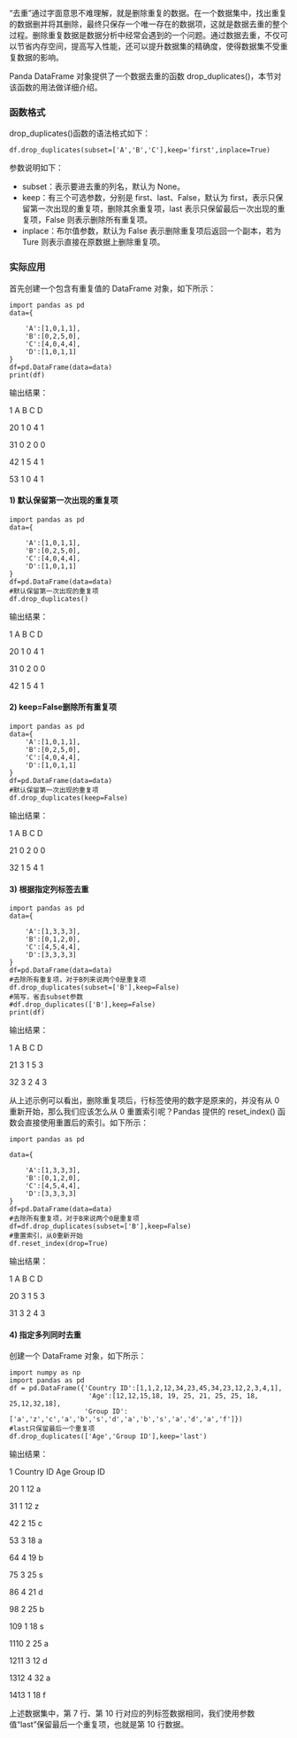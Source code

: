 “去重”通过字面意思不难理解，就是删除重复的数据。在一个数据集中，找出重复的数据删并将其删除，最终只保存一个唯一存在的数据项，这就是数据去重的整个过程。删除重复数据是数据分析中经常会遇到的一个问题。通过数据去重，不仅可以节省内存空间，提高写入性能，还可以提升数据集的精确度，使得数据集不受重复数据的影响。

Panda DataFrame 对象提供了一个数据去重的函数 drop_duplicates()，本节对该函数的用法做详细介绍。

### 函数格式

drop_duplicates()函数的语法格式如下：

```
df.drop_duplicates(subset=['A','B','C'],keep='first',inplace=True)
```

参数说明如下：

-   subset：表示要进去重的列名，默认为 None。
-   keep：有三个可选参数，分别是 first、last、False，默认为 first，表示只保留第一次出现的重复项，删除其余重复项，last 表示只保留最后一次出现的重复项，False 则表示删除所有重复项。
-   inplace：布尔值参数，默认为 False 表示删除重复项后返回一个副本，若为 Ture 则表示直接在原数据上删除重复项。

### 实际应用

首先创建一个包含有重复值的 DataFrame 对象，如下所示：

```
import pandas as pd
data={
   
    'A':[1,0,1,1],
    'B':[0,2,5,0],
    'C':[4,0,4,4],
    'D':[1,0,1,1]
}
df=pd.DataFrame(data=data)
print(df)
```

输出结果：

1 A B C D

20 1 0 4 1

31 0 2 0 0

42 1 5 4 1

53 1 0 4 1

#### 1) 默认保留第一次出现的重复项

```
import pandas as pd
data={
  
    'A':[1,0,1,1],
    'B':[0,2,5,0],
    'C':[4,0,4,4],
    'D':[1,0,1,1]
}
df=pd.DataFrame(data=data)
#默认保留第一次出现的重复项
df.drop_duplicates()
```

输出结果：

1 A B C D

20 1 0 4 1

31 0 2 0 0

42 1 5 4 1

#### 2) keep=False删除所有重复项

```
import pandas as pd
data={
    'A':[1,0,1,1],
    'B':[0,2,5,0],
    'C':[4,0,4,4],
    'D':[1,0,1,1]
}
df=pd.DataFrame(data=data)
#默认保留第一次出现的重复项
df.drop_duplicates(keep=False)
```

输出结果：

1 A B C D

21 0 2 0 0

32 1 5 4 1

#### 3) 根据指定列标签去重

```
import pandas as pd
data={
   
    'A':[1,3,3,3],
    'B':[0,1,2,0],
    'C':[4,5,4,4],
    'D':[3,3,3,3]
}
df=pd.DataFrame(data=data)
#去除所有重复项，对于B列来说两个0是重复项
df.drop_duplicates(subset=['B'],keep=False)
#简写，省去subset参数
#df.drop_duplicates(['B'],keep=False)
print(df)
```

输出结果：

1 A B C D

21 3 1 5 3

32 3 2 4 3

从上述示例可以看出，删除重复项后，行标签使用的数字是原来的，并没有从 0 重新开始，那么我们应该怎么从 0 重置索引呢？Pandas 提供的 reset_index() 函数会直接使用重置后的索引。如下所示：

```
import pandas as pd

data={
   
    'A':[1,3,3,3],
    'B':[0,1,2,0],
    'C':[4,5,4,4],
    'D':[3,3,3,3]
}
df=pd.DataFrame(data=data)
#去除所有重复项，对于B来说两个0是重复项
df=df.drop_duplicates(subset=['B'],keep=False)
#重置索引，从0重新开始
df.reset_index(drop=True)
```

输出结果：

1 A B C D

20 3 1 5 3

31 3 2 4 3

#### 4) 指定多列同时去重

创建一个 DataFrame 对象，如下所示：

```
import numpy as np
import pandas as pd
df = pd.DataFrame({'Country ID':[1,1,2,12,34,23,45,34,23,12,2,3,4,1],
                    'Age':[12,12,15,18, 19, 25, 21, 25, 25, 18, 25,12,32,18],
                   'Group ID':['a','z','c','a','b','s','d','a','b','s','a','d','a','f']})
#last只保留最后一个重复项
df.drop_duplicates(['Age','Group ID'],keep='last')
```

输出结果：

1 Country ID Age Group ID

20 1 12 a

31 1 12 z

42 2 15 c

53 3 18 a

64 4 19 b

75 3 25 s

86 4 21 d

98 2 25 b

109 1 18 s

1110 2 25 a

1211 3 12 d

1312 4 32 a

1413 1 18 f

上述数据集中，第 7 行、第 10 行对应的列标签数据相同，我们使用参数值“last”保留最后一个重复项，也就是第 10 行数据。
